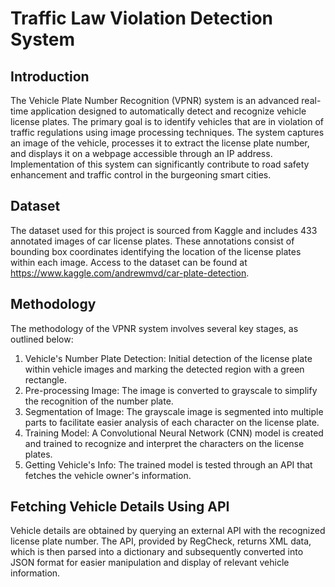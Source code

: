 # Traffic Law Violation Detection System
## Introduction
The Vehicle Plate Number Recognition (VPNR) system is an advanced real-time application designed to automatically detect and recognize vehicle license plates. The primary goal is to identify vehicles that are in violation of traffic regulations using image processing techniques. The system captures an image of the vehicle, processes it to extract the license plate number, and displays it on a webpage accessible through an IP address. Implementation of this system can significantly contribute to road safety enhancement and traffic control in the burgeoning smart cities.

## Dataset
The dataset used for this project is sourced from Kaggle and includes 433 annotated images of car license plates. These annotations consist of bounding box coordinates identifying the location of the license plates within each image. Access to the dataset can be found at https://www.kaggle.com/andrewmvd/car-plate-detection.

## Methodology
The methodology of the VPNR system involves several key stages, as outlined below:

1) Vehicle's Number Plate Detection: Initial detection of the license plate within vehicle images and marking the detected region with a green rectangle.
2) Pre-processing Image: The image is converted to grayscale to simplify the recognition of the number plate.
3) Segmentation of Image: The grayscale image is segmented into multiple parts to facilitate easier analysis of each character on the license plate.
4) Training Model: A Convolutional Neural Network (CNN) model is created and trained to recognize and interpret the characters on the license plates.
5) Getting Vehicle's Info: The trained model is tested through an API that fetches the vehicle owner's information.

## Fetching Vehicle Details Using API
Vehicle details are obtained by querying an external API with the recognized license plate number. The API, provided by RegCheck, returns XML data, which is then parsed into a dictionary and subsequently converted into JSON format for easier manipulation and display of relevant vehicle information.

